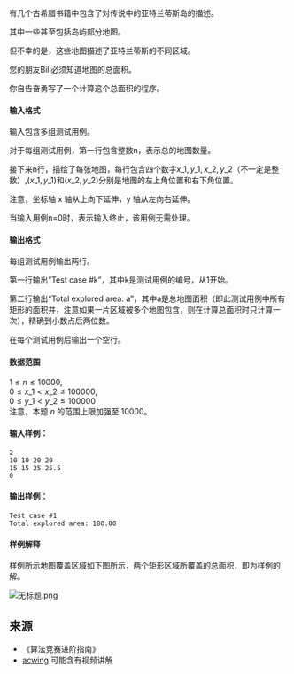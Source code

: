 有几个古希腊书籍中包含了对传说中的亚特兰蒂斯岛的描述。

其中一些甚至包括岛屿部分地图。

但不幸的是，这些地图描述了亚特兰蒂斯的不同区域。

您的朋友Bill必须知道地图的总面积。

你自告奋勇写了一个计算这个总面积的程序。

#### 输入格式

输入包含多组测试用例。

对于每组测试用例，第一行包含整数n，表示总的地图数量。

接下来n行，描绘了每张地图，每行包含四个数字$x\_1,y\_1,x\_2,y\_2$（不一定是整数）,$(x\_1,y\_1)$和$(x\_2,y\_2)$分别是地图的左上角位置和右下角位置。

注意，坐标轴 x 轴从上向下延伸，y 轴从左向右延伸。

当输入用例n=0时，表示输入终止，该用例无需处理。

#### 输出格式

每组测试用例输出两行。

第一行输出”Test case #k”，其中k是测试用例的编号，从1开始。

第二行输出“Total explored area: a”，其中a是总地图面积（即此测试用例中所有矩形的面积并，注意如果一片区域被多个地图包含，则在计算总面积时只计算一次），精确到小数点后两位数。

在每个测试用例后输出一个空行。

#### 数据范围

$1 \le n \le 10000$,  
$0 \le x\_1 < x\_2 \le 100000$,  
$0 \le y\_1 < y\_2 \le 100000$  
注意，本题 $n$ 的范围上限加强至 $10000$。

#### 输入样例：

```
2
10 10 20 20
15 15 25 25.5
0
```

#### 输出样例：

```
Test case #1
Total explored area: 180.00 

```

#### 样例解释

样例所示地图覆盖区域如下图所示，两个矩形区域所覆盖的总面积，即为样例的解。

![无标题.png](https://cdn.acwing.com/media/article/image/2019/12/26/19_4acba44c27-无标题.png)

## 来源 
- 《算法竞赛进阶指南》
- [acwing](https://www.acwing.com/problem/content/249/) 可能含有视频讲解